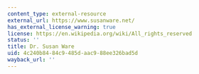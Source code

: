 ```yaml
---
content_type: external-resource
external_url: https://www.susanware.net/
has_external_license_warning: true
license: https://en.wikipedia.org/wiki/All_rights_reserved
status: ''
title: Dr. Susan Ware
uid: 4c240b84-84c9-485d-aac9-88ee326bad5d
wayback_url: ''
---
```


